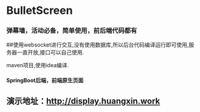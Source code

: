 # BulletScreen
### 弹幕墙，活动必备，简单使用，前后端代码都有

##使用websocket进行交互,没有使用数据库,所以后台代码编译运行即可使用,服务器一直开放,接口可以自己使用.

maven项目,使用idea编译.

#### SpringBoot后端，前端原生页面

## 演示地址：http://display.huangxin.work
